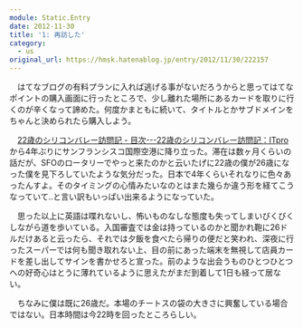 ```yaml
---
module: Static.Entry
date: 2012-11-30
title: '1: 再訪した'
category:
  - us
original_url: https://hmsk.hatenablog.jp/entry/2012/11/30/222157
---
```


　はてなブログの有料プランに入れば逃げる事がないだろうからと思ってはてなポイントの購入画面に行ったところで、少し離れた場所にあるカードを取りに行くのが辛くなって諦めた。何度かまともに続いて、タイトルとかサブドメインをちゃんと決められたら購入しよう。

　[22歳のシリコンバレー訪問記 - 目次---22歳のシリコンバレー訪問記：ITpro](http://itpro.nikkeibp.co.jp/article/COLUMN/20090714/333776/)から4年ぶりにサンフランシスコ国際空港に降り立った。滞在は数ヶ月くらいの話だが、SFOのロータリーでやっと来たのかと云いたげに22歳の僕が26歳になった僕を見下ろしていたような気分だった。日本で4年くらいそれなりに色々あったんすよ。そのタイミングの心情みたいなのとはまた幾らか違う形を経てこうなっていて..と言い訳もいっぱい出来るようになっていた。

　思った以上に英語は喋れないし、怖いものなしな態度も失ってしまいびくびくしながら道を歩いている。入国審査では金は持っているのかと聞かれ鞄に26ドルだけあると云ったら、それでは夕飯を食べたら帰りの便だと笑われ、深夜に行ったスーパーでは何も聞き取れない上、目の前にあった端末を無視して店員カードを差し出してサインを書かせろと宣った。前のような出会うものひとつひとつへの好奇心はとうに薄れているように思えたがまだ到着して1日も経って居ない。

　ちなみに僕は既に26歳だ。本場のチートスの袋の大きさに興奮している場合ではない。日本時間は今22時を回ったところらしい。
